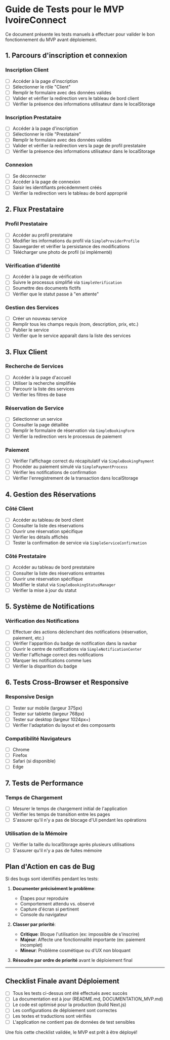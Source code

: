 # Guide de Tests pour le MVP IvoireConnect

Ce document présente les tests manuels à effectuer pour valider le bon fonctionnement du MVP avant déploiement.

## 1. Parcours d'inscription et connexion

### Inscription Client
- [ ] Accéder à la page d'inscription
- [ ] Sélectionner le rôle "Client"
- [ ] Remplir le formulaire avec des données valides
- [ ] Valider et vérifier la redirection vers le tableau de bord client
- [ ] Vérifier la présence des informations utilisateur dans le localStorage

### Inscription Prestataire
- [ ] Accéder à la page d'inscription
- [ ] Sélectionner le rôle "Prestataire"
- [ ] Remplir le formulaire avec des données valides
- [ ] Valider et vérifier la redirection vers la page de profil prestataire
- [ ] Vérifier la présence des informations utilisateur dans le localStorage

### Connexion
- [ ] Se déconnecter
- [ ] Accéder à la page de connexion
- [ ] Saisir les identifiants précédemment créés
- [ ] Vérifier la redirection vers le tableau de bord approprié

## 2. Flux Prestataire

### Profil Prestataire
- [ ] Accéder au profil prestataire
- [ ] Modifier les informations du profil via `SimpleProviderProfile`
- [ ] Sauvegarder et vérifier la persistance des modifications
- [ ] Télécharger une photo de profil (si implémenté)

### Vérification d'identité
- [ ] Accéder à la page de vérification
- [ ] Suivre le processus simplifié via `SimpleVerification`
- [ ] Soumettre des documents fictifs
- [ ] Vérifier que le statut passe à "en attente"

### Gestion des Services
- [ ] Créer un nouveau service
- [ ] Remplir tous les champs requis (nom, description, prix, etc.)
- [ ] Publier le service
- [ ] Vérifier que le service apparaît dans la liste des services

## 3. Flux Client

### Recherche de Services
- [ ] Accéder à la page d'accueil
- [ ] Utiliser la recherche simplifiée
- [ ] Parcourir la liste des services
- [ ] Vérifier les filtres de base

### Réservation de Service
- [ ] Sélectionner un service
- [ ] Consulter la page détaillée
- [ ] Remplir le formulaire de réservation via `SimpleBookingForm`
- [ ] Vérifier la redirection vers le processus de paiement

### Paiement
- [ ] Vérifier l'affichage correct du récapitulatif via `SimpleBookingPayment`
- [ ] Procéder au paiement simulé via `SimplePaymentProcess`
- [ ] Vérifier les notifications de confirmation
- [ ] Vérifier l'enregistrement de la transaction dans localStorage

## 4. Gestion des Réservations

### Côté Client
- [ ] Accéder au tableau de bord client
- [ ] Consulter la liste des réservations
- [ ] Ouvrir une réservation spécifique
- [ ] Vérifier les détails affichés
- [ ] Tester la confirmation de service via `SimpleServiceConfirmation`

### Côté Prestataire
- [ ] Accéder au tableau de bord prestataire
- [ ] Consulter la liste des réservations entrantes
- [ ] Ouvrir une réservation spécifique
- [ ] Modifier le statut via `SimpleBookingStatusManager`
- [ ] Vérifier la mise à jour du statut

## 5. Système de Notifications

### Vérification des Notifications
- [ ] Effectuer des actions déclenchant des notifications (réservation, paiement, etc.)
- [ ] Vérifier l'apparition du badge de notification dans la navbar
- [ ] Ouvrir le centre de notifications via `SimpleNotificationCenter`
- [ ] Vérifier l'affichage correct des notifications
- [ ] Marquer les notifications comme lues
- [ ] Vérifier la disparition du badge

## 6. Tests Cross-Browser et Responsive

### Responsive Design
- [ ] Tester sur mobile (largeur 375px)
- [ ] Tester sur tablette (largeur 768px)
- [ ] Tester sur desktop (largeur 1024px+)
- [ ] Vérifier l'adaptation du layout et des composants

### Compatibilité Navigateurs
- [ ] Chrome
- [ ] Firefox
- [ ] Safari (si disponible)
- [ ] Edge

## 7. Tests de Performance

### Temps de Chargement
- [ ] Mesurer le temps de chargement initial de l'application
- [ ] Vérifier les temps de transition entre les pages
- [ ] S'assurer qu'il n'y a pas de blocage d'UI pendant les opérations

### Utilisation de la Mémoire
- [ ] Vérifier la taille du localStorage après plusieurs utilisations
- [ ] S'assurer qu'il n'y a pas de fuites mémoire

## Plan d'Action en cas de Bug

Si des bugs sont identifiés pendant les tests:

1. **Documenter précisément le problème**:
   - Étapes pour reproduire
   - Comportement attendu vs. observé
   - Capture d'écran si pertinent
   - Console du navigateur

2. **Classer par priorité**:
   - **Critique**: Bloque l'utilisation (ex: impossible de s'inscrire)
   - **Majeur**: Affecte une fonctionnalité importante (ex: paiement incomplet)
   - **Mineur**: Problème cosmétique ou d'UX non bloquant

3. **Résoudre par ordre de priorité** avant le déploiement final

---

## Checklist Finale avant Déploiement

- [ ] Tous les tests ci-dessus ont été effectués avec succès
- [ ] La documentation est à jour (README.md, DOCUMENTATION_MVP.md)
- [ ] Le code est optimisé pour la production (build Next.js)
- [ ] Les configurations de déploiement sont correctes
- [ ] Les textes et traductions sont vérifiés
- [ ] L'application ne contient pas de données de test sensibles

Une fois cette checklist validée, le MVP est prêt à être déployé!
